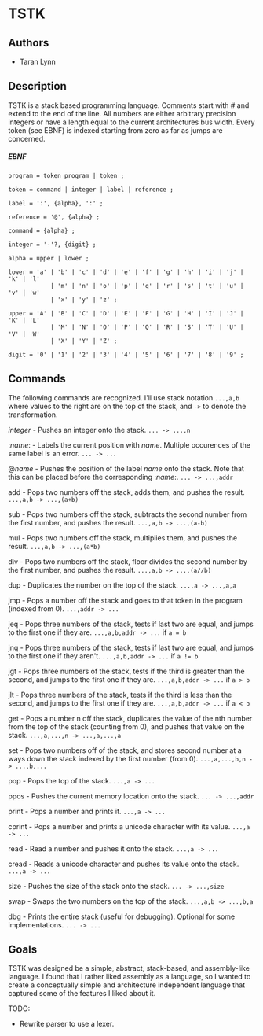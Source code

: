 # TSTK

## Authors

- Taran Lynn

## Description

TSTK is a stack based programming language. Comments start with \# and extend to
the end of the line. All numbers are either arbitrary precision integers or have
a length equal to the current architectures bus width. Every token (see EBNF) is
indexed starting from zero as far as jumps are concerned.

##### EBNF

```
program = token program | token ;

token = command | integer | label | reference ;

label = ':', {alpha}, ':' ;

reference = '@', {alpha} ;

command = {alpha} ;

integer = '-'?, {digit} ;

alpha = upper | lower ;

lower = 'a' | 'b' | 'c' | 'd' | 'e' | 'f' | 'g' | 'h' | 'i' | 'j' | 'k' | 'l'
            | 'm' | 'n' | 'o' | 'p' | 'q' | 'r' | 's' | 't' | 'u' | 'v' | 'w'
            | 'x' | 'y' | 'z' ;

upper = 'A' | 'B' | 'C' | 'D' | 'E' | 'F' | 'G' | 'H' | 'I' | 'J' | 'K' | 'L'
            | 'M' | 'N' | 'O' | 'P' | 'Q' | 'R' | 'S' | 'T' | 'U' | 'V' | 'W'
            | 'X' | 'Y' | 'Z' ;

digit = '0' | '1' | '2' | '3' | '4' | '5' | '6' | '7' | '8' | '9' ;
```

## Commands

The following commands are recognized. I'll use stack notation `...,a,b` where
values to the right are on the top of the stack, and `->` to  denote the
transformation.

*integer* - Pushes an integer onto the stack. `... -> ...,n`

:*name*: - Labels the current position with *name*. Multiple occurences of the
same label is an error. `... -> ...`

@*name* - Pushes the position of the label *name* onto the stack. Note that this
can be placed before the corresponding :*name*:. `... -> ...,addr`

add - Pops two numbers off the stack, adds them, and pushes the result.
`...,a,b -> ...,(a+b)`

sub - Pops two numbers off the stack, subtracts the second number from the first
number, and pushes the result.
`...,a,b -> ...,(a-b)`

mul - Pops two numbers off the stack, multiplies them, and pushes the result.
`...,a,b -> ...,(a*b)`

div - Pops two numbers off the stack, floor divides the second number by the
first number, and pushes the result.
`...,a,b -> ...,(a//b)`

dup - Duplicates the number on the top of the stack. `...,a -> ...,a,a`

jmp - Pops a number off the stack and goes to that token in the program (indexed
from 0). `...,addr -> ...`

jeq - Pops three numbers of the stack, tests if last two are equal, and jumps
to the first one if they are. `...,a,b,addr -> ...` if `a = b`

jnq - Pops three numbers of the stack, tests if last two are equal, and jumps
to the first one if they aren't. `...,a,b,addr -> ...` if `a != b`

jgt - Pops three numbers of the stack, tests if the third is greater than the
second, and jumps to the first one if they are. `...,a,b,addr -> ...` if `a > b`

jlt - Pops three numbers of the stack, tests if the third is less than the
second, and jumps to the first one if they are. `...,a,b,addr -> ...` if `a < b`

get - Pops a number n off the stack, duplicates the value of the nth number from
the top of the stack (counting from 0), and pushes that value on the stack.
`...,a,...,n -> ...,a,...,a`

set - Pops two numbers off of the stack, and stores second number at a ways down
the stack indexed by the first number (from 0). `...,a,...,b,n -> ...,b,...`

pop - Pops the top of the stack. `...,a -> ...`

ppos - Pushes the current memory location onto the stack. `... -> ...,addr`

print - Pops a number and prints it. `...,a -> ...`

cprint - Pops a number and prints a unicode character with its value.
`...,a -> ...`

read - Read a number and pushes it onto the stack. `...,a -> ...`

cread - Reads a unicode character and pushes its value onto the stack.
`...,a -> ...`

size - Pushes the size of the stack onto the stack. `... -> ...,size`

swap - Swaps the two numbers on the top of the stack. `...,a,b -> ...,b,a`

dbg - Prints the entire stack (useful for debugging). Optional for some
implementations. `... -> ...`

## Goals

TSTK was designed be a simple, abstract, stack-based, and assembly-like
language. I found that I rather liked assembly as a language, so I wanted to
create a conceptually simple and architecture independent language that captured
some of the features I liked about it.

TODO:

- Rewrite parser to use a lexer.